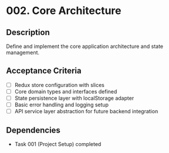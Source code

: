 # 002. Core Architecture

## Description
Define and implement the core application architecture and state management.

## Acceptance Criteria
- [ ] Redux store configuration with slices
- [ ] Core domain types and interfaces defined
- [ ] State persistence layer with localStorage adapter
- [ ] Basic error handling and logging setup
- [ ] API service layer abstraction for future backend integration

## Dependencies
- Task 001 (Project Setup) completed
